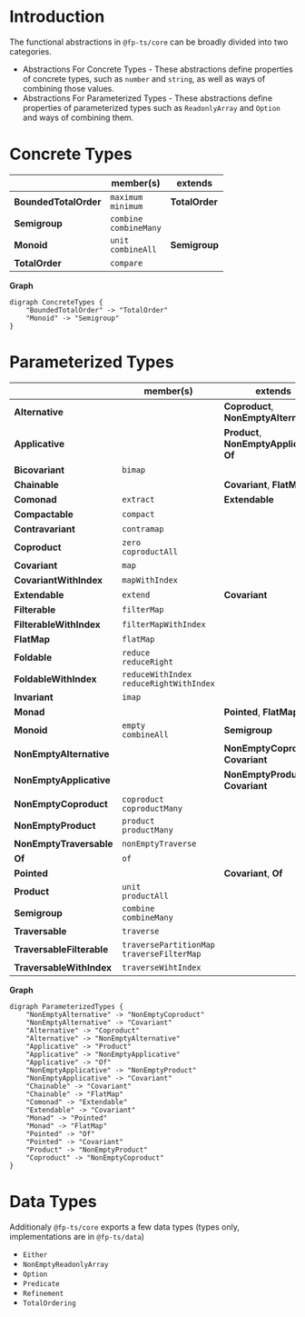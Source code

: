 # Introduction

The functional abstractions in `@fp-ts/core` can be broadly divided into two categories.

- Abstractions For Concrete Types - These abstractions define properties of concrete types, such as `number` and `string`, as well as ways of combining those values.
- Abstractions For Parameterized Types - These abstractions define properties of parameterized types such as `ReadonlyArray` and `Option` and ways of combining them.

# Concrete Types

|                       | member(s)                  | extends        |
| --------------------- | -------------------------- | -------------- |
| **BoundedTotalOrder** | `maximum`<br>`minimum`     | **TotalOrder** |
| **Semigroup**         | `combine`<br>`combineMany` |                |
| **Monoid**            | `unit`<br>`combineAll`     | **Semigroup**  |
| **TotalOrder**        | `compare`                  |                |

**Graph**

```
digraph ConcreteTypes {
    "BoundedTotalOrder" -> "TotalOrder"
    "Monoid" -> "Semigroup"
}
```

# Parameterized Types

|                           | member(s)                                     | extends                                      |
| ------------------------- | --------------------------------------------- | -------------------------------------------- |
| **Alternative**           |                                               | **Coproduct**, **NonEmptyAlternative**       |
| **Applicative**           |                                               | **Product**, **NonEmptyApplicative**, **Of** |
| **Bicovariant**           | `bimap`                                       |                                              |
| **Chainable**             |                                               | **Covariant**, **FlatMap**                   |
| **Comonad**               | `extract`                                     | **Extendable**                               |
| **Compactable**           | `compact`                                     |                                              |
| **Contravariant**         | `contramap`                                   |                                              |
| **Coproduct**             | `zero`<br>`coproductAll`                      |                                              |
| **Covariant**             | `map`                                         |                                              |
| **CovariantWithIndex**    | `mapWithIndex`                                |                                              |
| **Extendable**            | `extend`                                      | **Covariant**                                |
| **Filterable**            | `filterMap`                                   |                                              |
| **FilterableWithIndex**   | `filterMapWithIndex`                          |                                              |
| **FlatMap**               | `flatMap`                                     |                                              |
| **Foldable**              | `reduce`<br>`reduceRight`                     |                                              |
| **FoldableWithIndex**     | `reduceWithIndex`<br>`reduceRightWithIndex`   |                                              |
| **Invariant**             | `imap`                                        |                                              |
| **Monad**                 |                                               | **Pointed**, **FlatMap**                     |
| **Monoid**                | `empty`<br>`combineAll`                       | **Semigroup**                                |
| **NonEmptyAlternative**   |                                               | **NonEmptyCoproduct**, **Covariant**         |
| **NonEmptyApplicative**   |                                               | **NonEmptyProduct**, **Covariant**           |
| **NonEmptyCoproduct**     | `coproduct`<br>`coproductMany`                |                                              |
| **NonEmptyProduct**       | `product`<br>`productMany`                    |                                              |
| **NonEmptyTraversable**   | `nonEmptyTraverse`                            |                                              |
| **Of**                    | `of`                                          |                                              |
| **Pointed**               |                                               | **Covariant**, **Of**                        |
| **Product**               | `unit`<br>`productAll`                        |                                              |
| **Semigroup**             | `combine`<br>`combineMany`                    |                                              |
| **Traversable**           | `traverse`                                    |                                              |
| **TraversableFilterable** | `traversePartitionMap`<br>`traverseFilterMap` |                                              |
| **TraversableWithIndex**  | `traverseWihtIndex`                           |                                              |

**Graph**

```
digraph ParameterizedTypes {
    "NonEmptyAlternative" -> "NonEmptyCoproduct"
    "NonEmptyAlternative" -> "Covariant"
    "Alternative" -> "Coproduct"
    "Alternative" -> "NonEmptyAlternative"
    "Applicative" -> "Product"
    "Applicative" -> "NonEmptyApplicative"
    "Applicative" -> "Of"
    "NonEmptyApplicative" -> "NonEmptyProduct"
    "NonEmptyApplicative" -> "Covariant"
    "Chainable" -> "Covariant"
    "Chainable" -> "FlatMap"
    "Comonad" -> "Extendable"
    "Extendable" -> "Covariant"
    "Monad" -> "Pointed"
    "Monad" -> "FlatMap"
    "Pointed" -> "Of"
    "Pointed" -> "Covariant"
    "Product" -> "NonEmptyProduct"
    "Coproduct" -> "NonEmptyCoproduct"
}
```

# Data Types

Additionaly `@fp-ts/core` exports a few data types (types only, implementations are in `@fp-ts/data`)

- `Either`
- `NonEmptyReadonlyArray`
- `Option`
- `Predicate`
- `Refinement`
- `TotalOrdering`
